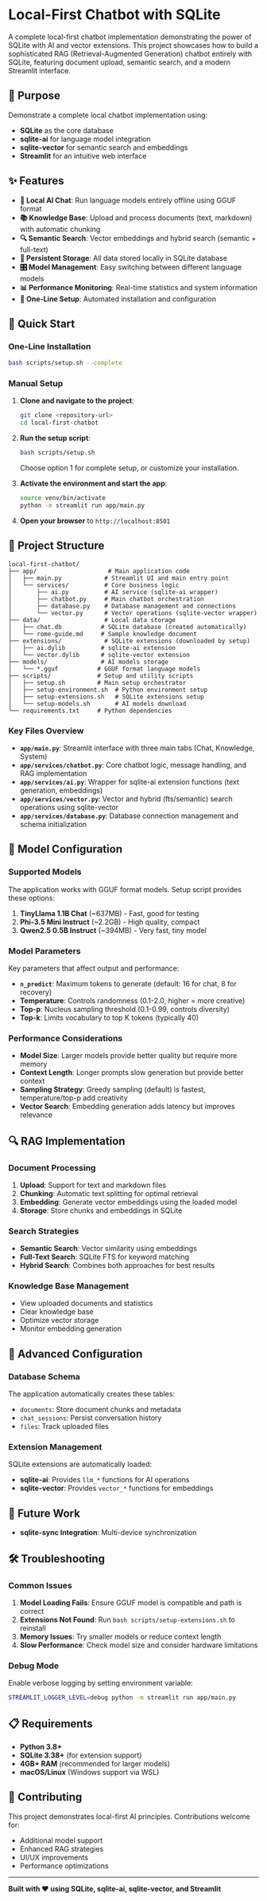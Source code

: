 # Local-First Chatbot with SQLite

A complete local-first chatbot implementation demonstrating the power of SQLite with AI and vector extensions. This project showcases how to build a sophisticated RAG (Retrieval-Augmented Generation) chatbot entirely with SQLite, featuring document upload, semantic search, and a modern Streamlit interface.

## 🎯 Purpose

Demonstrate a complete local chatbot implementation using:
- **SQLite** as the core database
- **sqlite-ai** for language model integration
- **sqlite-vector** for semantic search and embeddings
- **Streamlit** for an intuitive web interface

## ✨ Features

- **🤖 Local AI Chat**: Run language models entirely offline using GGUF format
- **📚 Knowledge Base**: Upload and process documents (text, markdown) with automatic chunking
- **🔍 Semantic Search**: Vector embeddings and hybrid search (semantic + full-text)
- **💾 Persistent Storage**: All data stored locally in SQLite database
- **🎛️ Model Management**: Easy switching between different language models
- **📊 Performance Monitoring**: Real-time statistics and system information
- **🔧 One-Line Setup**: Automated installation and configuration

## 🚀 Quick Start

### One-Line Installation

```bash
bash scripts/setup.sh --complete
```

### Manual Setup

1. **Clone and navigate to the project**:
   ```bash
   git clone <repository-url>
   cd local-first-chatbot
   ```

2. **Run the setup script**:
   ```bash
   bash scripts/setup.sh
   ```
   Choose option 1 for complete setup, or customize your installation.

3. **Activate the environment and start the app**:
   ```bash
   source venv/bin/activate
   python -m streamlit run app/main.py
   ```

4. **Open your browser** to `http://localhost:8501`

## 📁 Project Structure

```
local-first-chatbot/
├── app/                    # Main application code
│   ├── main.py            # Streamlit UI and main entry point
│   └── services/          # Core business logic
│       ├── ai.py          # AI service (sqlite-ai wrapper)
│       ├── chatbot.py     # Main chatbot orchestration
│       ├── database.py    # Database management and connections
│       └── vector.py      # Vector operations (sqlite-vector wrapper)
├── data/                  # Local data storage
│   ├── chat.db           # SQLite database (created automatically)
│   └── rome-guide.md     # Sample knowledge document
├── extensions/            # SQLite extensions (downloaded by setup)
│   ├── ai.dylib          # sqlite-ai extension
│   └── vector.dylib      # sqlite-vector extension
├── models/               # AI models storage
│   └── *.gguf           # GGUF format language models
├── scripts/             # Setup and utility scripts
│   ├── setup.sh         # Main setup orchestrator
│   ├── setup-environment.sh  # Python environment setup
│   ├── setup-extensions.sh   # SQLite extensions setup
│   └── setup-models.sh       # AI models download
└── requirements.txt     # Python dependencies
```

### Key Files Overview

- **`app/main.py`**: Streamlit interface with three main tabs (Chat, Knowledge, System)
- **`app/services/chatbot.py`**: Core chatbot logic, message handling, and RAG implementation
- **`app/services/ai.py`**: Wrapper for sqlite-ai extension functions (text generation, embeddings)
- **`app/services/vector.py`**: Vector and hybrid (fts/semantic) search operations using sqlite-vector
- **`app/services/database.py`**: Database connection management and schema initialization

## 🧠 Model Configuration

### Supported Models

The application works with GGUF format models. Setup script provides these options:

1. **TinyLlama 1.1B Chat** (~637MB) - Fast, good for testing
2. **Phi-3.5 Mini Instruct** (~2.2GB) - High quality, compact
3. **Qwen2.5 0.5B Instruct** (~394MB) - Very fast, tiny model

### Model Parameters

Key parameters that affect output and performance:

- **`n_predict`**: Maximum tokens to generate (default: 16 for chat, 8 for recovery)
- **Temperature**: Controls randomness (0.1-2.0, higher = more creative)
- **Top-p**: Nucleus sampling threshold (0.1-0.99, controls diversity)
- **Top-k**: Limits vocabulary to top K tokens (typically 40)

### Performance Considerations

- **Model Size**: Larger models provide better quality but require more memory
- **Context Length**: Longer prompts slow generation but provide better context
- **Sampling Strategy**: Greedy sampling (default) is fastest, temperature/top-p add creativity
- **Vector Search**: Embedding generation adds latency but improves relevance

## 🔍 RAG Implementation

### Document Processing

1. **Upload**: Support for text and markdown files
2. **Chunking**: Automatic text splitting for optimal retrieval
3. **Embedding**: Generate vector embeddings using the loaded model
4. **Storage**: Store chunks and embeddings in SQLite

### Search Strategies

- **Semantic Search**: Vector similarity using embeddings
- **Full-Text Search**: SQLite FTS for keyword matching
- **Hybrid Search**: Combines both approaches for best results

### Knowledge Base Management

- View uploaded documents and statistics
- Clear knowledge base
- Optimize vector storage
- Monitor embedding generation

## 🔧 Advanced Configuration

### Database Schema

The application automatically creates these tables:
- `documents`: Store document chunks and metadata
- `chat_sessions`: Persist conversation history
- `files`: Track uploaded files

### Extension Management

SQLite extensions are automatically loaded:
- **sqlite-ai**: Provides `llm_*` functions for AI operations
- **sqlite-vector**: Provides `vector_*` functions for embeddings

## 🚧 Future Work

- **sqlite-sync Integration**: Multi-device synchronization

## 🛠️ Troubleshooting

### Common Issues

1. **Model Loading Fails**: Ensure GGUF model is compatible and path is correct
2. **Extensions Not Found**: Run `bash scripts/setup-extensions.sh` to reinstall
3. **Memory Issues**: Try smaller models or reduce context length
4. **Slow Performance**: Check model size and consider hardware limitations

### Debug Mode

Enable verbose logging by setting environment variable:
```bash
STREAMLIT_LOGGER_LEVEL=debug python -m streamlit run app/main.py
```

## 📋 Requirements

- **Python 3.8+**
- **SQLite 3.38+** (for extension support)
- **4GB+ RAM** (recommended for larger models)
- **macOS/Linux** (Windows support via WSL)

## 🤝 Contributing

This project demonstrates local-first AI principles. Contributions welcome for:
- Additional model support
- Enhanced RAG strategies
- UI/UX improvements
- Performance optimizations

---

**Built with ❤️ using SQLite, sqlite-ai, sqlite-vector, and Streamlit**
